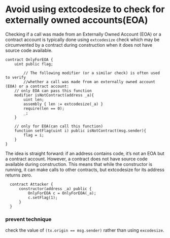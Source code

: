 # Avoid using extcodesize to check for externally owned accounts(EOA)

Checking if a call was made from an Externally Owned Account (EOA) or a contract account is typically done using `extcodesize` check which may be circumvented by a contract during construction when it does not have source code available.




    contract OnlyForEOA {    
        uint public flag;

            // The following modifier (or a similar check) is often used to verify
            //whether a call was made from an externally owned account (EOA) or a contract account:
        // only EOA can pass this function
        modifier isNotContract(address _a){
            uint len;
            assembly { len := extcodesize(_a) }
            require(len == 0);
            _;
        }

        // only for EOA(can call this function)  
        function setFlag(uint i) public isNotContract(msg.sender){
            flag = i;
        }
    }

The idea is straight forward: if an address contains code, it’s not an EOA but a contract account. However, a contract does not have source code available during construction. This means that while the constructor is running, it can make calls to other contracts, 
but extcodesize for its address returns zero. 

      contract Attacker {
          constructor(address _a) public {
              OnlyForEOA c = OnlyForEOA(_a);
              c.setFlag(1);
          }
      }
      
      
      
### prevent technique

check the value of `(tx.origin == msg.sender)` rather than using `excodesize`.
